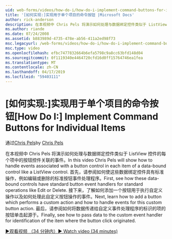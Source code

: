 ```yaml
---
uid: web-forms/videos/how-do-i/how-do-i-implement-command-buttons-for-individual-items
title: '[如何实现:]实现用于单个项目的命令按钮 |Microsoft Docs'
author: rick-anderson
description: 在本视频中 Chris Pels 将演示如何处理与数据绑定控件类似于 ListView 控件的每个项中的按钮控件关联的事件。 首先...
ms.author: riande
ms.date: 07/24/2008
ms.assetid: b883989d-4735-478e-ab56-411a2ed98f73
msc.legacyurl: /web-forms/videos/how-do-i/how-do-i-implement-command-buttons-for-individual-items
msc.type: video
ms.openlocfilehash: efbc7477832664b6efa5798c9a8cc63bfd148d04
ms.sourcegitcommit: 0f1119340e4464720cfd16d0ff15764746ea1fea
ms.translationtype: MT
ms.contentlocale: zh-CN
ms.lasthandoff: 04/17/2019
ms.locfileid: "59403111"
---
```

# <a name="how-do-i-implement-command-buttons-for-individual-items"></a><span data-ttu-id="78696-104">[如何实现:]实现用于单个项目的命令按钮</span><span class="sxs-lookup"><span data-stu-id="78696-104">[How Do I:] Implement Command Buttons for Individual Items</span></span>

<span data-ttu-id="78696-105">通过[Chris Pels](https://twitter.com/chrispels)</span><span class="sxs-lookup"><span data-stu-id="78696-105">by [Chris Pels](https://twitter.com/chrispels)</span></span>

<span data-ttu-id="78696-106">在本视频中 Chris Pels 将演示如何处理与数据绑定控件类似于 ListView 控件的每个项中的按钮控件关联的事件。</span><span class="sxs-lookup"><span data-stu-id="78696-106">In this video Chris Pels will show how to handle events associated with a button control in each item of a data-bound control like a ListView control.</span></span> <span data-ttu-id="78696-107">首先，请参阅如何使这些数据绑定控件具有标准操作，例如编辑或删除的标准按钮事件处理程序。</span><span class="sxs-lookup"><span data-stu-id="78696-107">First, see how these data-bound controls have standard button event handlers for standard operations like Edit or Delete.</span></span> <span data-ttu-id="78696-108">接下来，了解如何添加一个按钮用于执行自定义操作以及如何处理此自定义按钮操作的事件。</span><span class="sxs-lookup"><span data-stu-id="78696-108">Next, learn how to add a button which performs a custom action and how to handle events for this custom button action.</span></span> <span data-ttu-id="78696-109">最后，请参阅如何将数据传递给自定义事件处理程序的标识的项的按钮单击起源于。</span><span class="sxs-lookup"><span data-stu-id="78696-109">Finally, see how to pass data to the custom event handler for identification of the item where the button click originated.</span></span>

[<span data-ttu-id="78696-110">&#9654;观看视频 （34 分钟内）</span><span class="sxs-lookup"><span data-stu-id="78696-110">&#9654; Watch video (34 minutes)</span></span>](https://channel9.msdn.com/Blogs/ASP-NET-Site-Videos/how-do-i-implement-command-buttons-for-individual-items)
